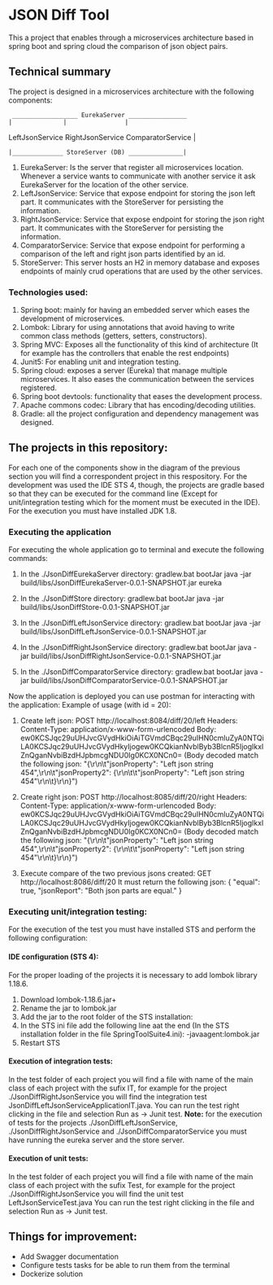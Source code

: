 # JSON Diff Tool

This a project that enables through a microservices architecture based in spring boot and spring cloud the comparison of json object pairs. 

## Technical summary

The project is designed in a microservices architecture with the following components:

	 __________________ EurekaServer ________________
	|		       |		        |

LeftJsonService		RightJsonService	ComparatorService
				|

	|______________ StoreServer (DB) _______________|

1. EurekaServer: Is the server that register all microservices location. Whenever a service wants to communicate with another service it ask EurekaServer for the location of the other service.
2. LeftJsonService: Service that expose endpoint for storing the json left part. It communicates with the StoreServer for persisting the information.
3. RightJsonService: Service that expose endpoint for storing the json right part. It communicates with the StoreServer for persisting the information.
4. ComparatorService: Service that expose endpoint for performing a comparison of the left and right json parts identified by an id.
5. StoreServer: This server hosts an H2 in memory database and exposes endpoints of mainly crud operations that are used by the other services.

### Technologies used:
1. Spring boot: mainly for having an embedded server which eases the development of microservices.
2. Lombok: Library for using annotations that avoid having to write common class methods (getters, setters, constructors).
3. Spring MVC: Exposes all the functionality of this kind of architecture (It for example has the controllers that enable the rest endpoints)
4. Junit5: For enabling unit and integration testing.
5. Spring cloud: exposes a server (Eureka) that manage multiple microservices. It also eases the communication between the services registered.
6. Spring boot devtools: functionality that eases the development process.
7. Apache commons codec: Library that has encoding/decoding utilities.
8. Gradle: all the project configuration and dependency management was designed.

## The projects in this repository:

For each one of the components show in the diagram of the previous section you will find a correspondent project in this respository. For the development was used the IDE STS 4, though, the projects are gradle based so that they can be
executed for the command line (Except for unit/integration testing which for the moment must be executed in the IDE). For the execution you must have installed JDK 1.8. 

### Executing the application

For executing the whole application go to terminal and execute the following commands:
1. In the ./JsonDiffEurekaServer directory:
gradlew.bat bootJar
java -jar build/libs/JsonDiffEurekaServer-0.0.1-SNAPSHOT.jar eureka

2. In the ./JsonDiffStore directory:
gradlew.bat bootJar
java -jar build/libs/JsonDiffStore-0.0.1-SNAPSHOT.jar

3. In the ./JsonDiffLeftJsonService directory:
gradlew.bat bootJar
java -jar build/libs/JsonDiffLeftJsonService-0.0.1-SNAPSHOT.jar

4. In the ./JsonDiffRightJsonService directory:
gradlew.bat bootJar
java -jar build/libs/JsonDiffRightJsonService-0.0.1-SNAPSHOT.jar

5. In the ./JsonDiffComparatorService directory:
gradlew.bat bootJar
java -jar build/libs/JsonDiffComparatorService-0.0.1-SNAPSHOT.jar

Now the application is deployed you can use postman for interacting with the application:
Example of usage (with id = 20):
1. Create left json:
POST http://localhost:8084/diff/20/left
Headers: Content-Type: application/x-www-form-urlencoded
Body: ew0KCSJqc29uUHJvcGVydHkiOiAiTGVmdCBqc29uIHN0cmluZyA0NTQiLA0KCSJqc29uUHJvcGVydHkyIjogew0KCQkianNvblByb3BlcnR5IjogIkxlZnQganNvbiBzdHJpbmcgNDU0Ig0KCX0NCn0=
(Body decoded match the following json: "{\r\n\t\"jsonProperty\": \"Left json string 454\",\r\n\t\"jsonProperty2\": {\r\n\t\t\"jsonProperty\": \"Left json string 454\"\r\n\t}\r\n}")

2. Create right json:
POST http://localhost:8085/diff/20/right
Headers: Content-Type: application/x-www-form-urlencoded
Body: ew0KCSJqc29uUHJvcGVydHkiOiAiTGVmdCBqc29uIHN0cmluZyA0NTQiLA0KCSJqc29uUHJvcGVydHkyIjogew0KCQkianNvblByb3BlcnR5IjogIkxlZnQganNvbiBzdHJpbmcgNDU0Ig0KCX0NCn0=
(Body decoded match the following json: "{\r\n\t\"jsonProperty\": \"Left json string 454\",\r\n\t\"jsonProperty2\": {\r\n\t\t\"jsonProperty\": \"Left json string 454\"\r\n\t}\r\n}")

3. Execute compare of the two previous jsons created:
GET http://localhost:8086/diff/20
It must return the following json:
{
    "equal": true,
    "jsonReport": "Both json parts are equal."
}

### Executing unit/integration testing:

For the execution of the test you must have installed STS and perform the following configuration:

#### IDE configuration (STS 4):
For the proper loading of the projects it is necessary to add lombok library 1.18.6.  
1. Download lombok-1.18.6.jar+
2. Rename the jar to lombok.jar
3. Add the jar to the root folder of the STS installation:
4. In the STS ini file add the following line aat the end (In the STS installation folder in the file SpringToolSuite4.ini):
-javaagent:lombok.jar
5. Restart STS

#### Execution of integration tests:
In the test folder of each project you will find a file with name of the main class of each project with the sufix IT, 
for example for the project ./JsonDiffRightJsonService you will find the integration test JsonDiffLeftJsonServiceApplicationIT.java. 
You can run the test right clicking in the file and selection Run as -> Junit test. 
**Note:** for the execution of tests for the projects ./JsonDiffLeftJsonService, ./JsonDiffRightJsonService and ./JsonDiffComparatorService you must have running the eureka server and the store server.

#### Execution of unit tests:
In the test folder of each project you will find a file with name of the main class of each project with the sufix Test, 
for example for the project ./JsonDiffRightJsonService you will find the unit test LeftJsonServiceTest.java
You can run the test right clicking in the file and selection Run as -> Junit test. 

## Things for improvement:
- Add Swagger documentation
- Configure tests tasks for be able to run them from the terminal
- Dockerize solution